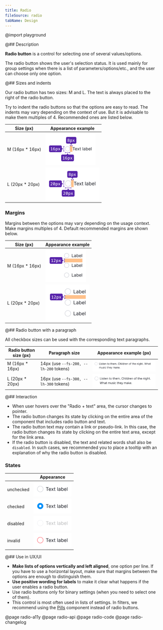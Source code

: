 ```yaml
---
title: Radio
fileSource: radio
tabName: Design
---
```


@import playground

@## Description

**Radio button** is a control for selecting one of several values/options.

The radio button shows the user's selection status. It is used mainly for group settings when there is a list of parameters/options/etc., and the user can choose only one option.

@## Sizes and indents

Our radio button has two sizes: M and L. The text is always placed to the right of the radio button.

Try to indent the radio buttons so that the options are easy to read. The indents may vary depending on the context of use. But it is advisable to make them multiples of 4. Recommended ones are listed below.

| Size (px)        | Appearance example      |
| ---------------- | ----------------------- |
| M (16px \* 16px) | ![m](static/size-m.png) |
| L (20px \* 20px) | ![l](static/size-l.png) |

### Margins

Margins between the options may vary depending on the usage context. Make margins multiples of 4. Default recommended margins are shown below.

| Size (px)        | Appearance example      |
| ---------------- | ----------------------- |
| M (16px \* 16px) | ![m](static/vert-m.png) |
| L (20px \* 20px) | ![l](static/vert-l.png) |

@## Radio button with a paragraph

All checkbox sizes can be used with the corresponding text paragraphs.

| Radio button size (px) | Paragraph size                         | Appearance example (px)                             |
| ---------------------- | -------------------------------------- | --------------------------------------------------- |
| M (16px \* 16px)       | 14px (use `--fs-200, --lh-200` tokens) | ![radiobutton-paragraph-12](static/paragraph-m.png) |
| L (20px \* 20px)       | 16px (use `--fs-300, --lh-300` tokens) | ![radiobutton-paragraph-14](static/paragraph-l.png) |

@## Interaction

- When user hovers over the "Radio + text" area, the cursor changes to pointer.
- The radio button changes its state by clicking on the entire area of the component that includes radio button and text.
- The radio button text may contain a link or pseudo-link. In this case, the radio button changes its state by clicking on the entire text area, except for the link area.
- If the radio button is disabled, the text and related words shall also be `disabled`. In such cases, we recommended you to place a tooltip with an explanation of why the radio button is disabled.

### States

|           | Appearance                                               |
| --------- | -------------------------------------------------------- |
| unchecked | ![unchecked-radiobutton](static/radiobutton-default.png) |
| checked   | ![checked-radiobutton](static/radiobutton-checked.png)   |
| disabled  | ![disabled-radiobutton](static/radiobutton-disabled.png) |
| invalid   | ![invalid-radiobutton](static/radiobutton-invalid.png)   |

@## Use in UX/UI

- **Make lists of options vertically and left aligned**, one option per line. If you have to use a horizontal layout, make sure that margins between the options are enough to distinguish them.
- **Use positive wording for labels** to make it clear what happens if the user enables a radio button.
- Use radio buttons only for binary settings (when you need to select one of them).
- This control is most often used in lists of settings. In filters, we recommend using the [Pills](/components/pills/) component instead of radio buttons.

@page radio-a11y
@page radio-api
@page radio-code
@page radio-changelog
